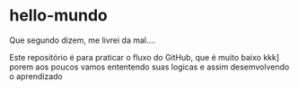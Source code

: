 # hello-mundo
Que segundo dizem, me livrei da mal....

Este repositório é para praticar o fluxo do GitHub, que é muito baixo kkk]
porem aos poucos vamos ententendo suas logicas e assim desemvolvendo o aprendizado
